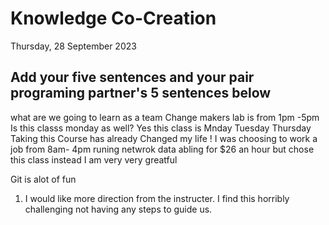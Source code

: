 # Knowledge Co-Creation
Thursday, 28 September 2023

## Add your five sentences and your pair programing partner's 5 sentences below
what are we going to learn as a team
Change makers lab is from 1pm -5pm 
Is this classs monday as well? Yes this class is Mnday Tuesday Thursday
Taking this Course has already Changed my life !
I was choosing to work a job from 8am- 4pm runing netwrok data abling for $26 an hour but chose this class instead I am very very greatful

Git is alot of fun

1. I would like more direction from the instructer. I find this horribly challenging not having any steps to guide us. 